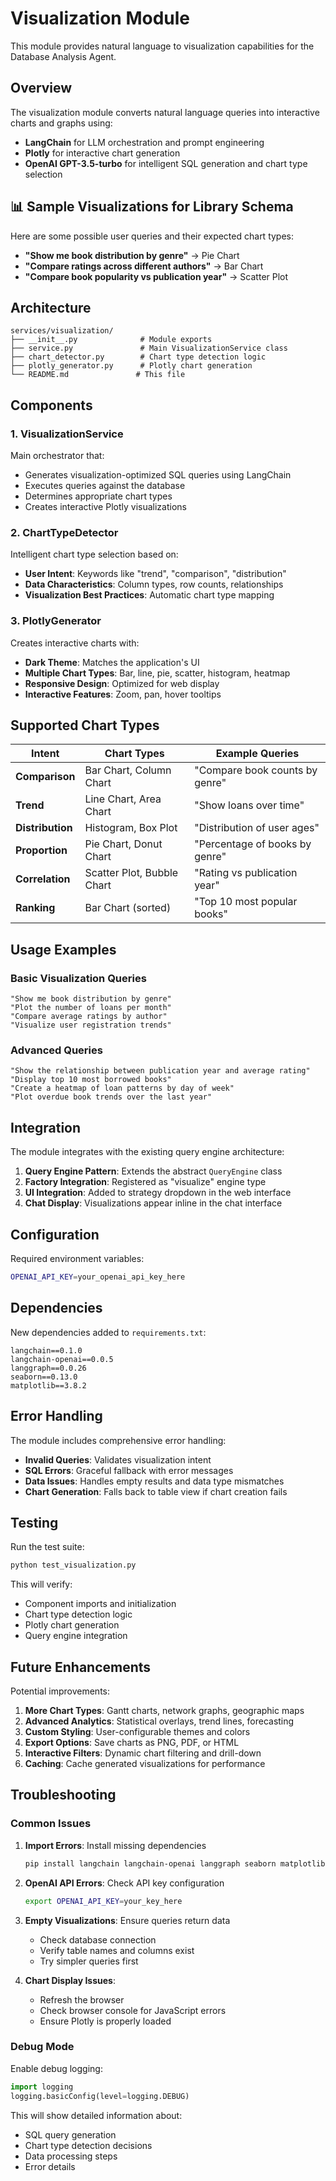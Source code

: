 # Visualization Module

This module provides natural language to visualization capabilities for the Database Analysis Agent.

## Overview

The visualization module converts natural language queries into interactive charts and graphs using:
- **LangChain** for LLM orchestration and prompt engineering
- **Plotly** for interactive chart generation
- **OpenAI GPT-3.5-turbo** for intelligent SQL generation and chart type selection

## 📊 Sample Visualizations for Library Schema

Here are some possible user queries and their expected chart types:

- **"Show me book distribution by genre"** → Pie Chart
- **"Compare ratings across different authors"** → Bar Chart
- **"Compare book popularity vs publication year"** → Scatter Plot

## Architecture

```
services/visualization/
├── __init__.py              # Module exports
├── service.py               # Main VisualizationService class
├── chart_detector.py        # Chart type detection logic
├── plotly_generator.py      # Plotly chart generation
└── README.md               # This file
```

## Components

### 1. VisualizationService
Main orchestrator that:
- Generates visualization-optimized SQL queries using LangChain
- Executes queries against the database
- Determines appropriate chart types
- Creates interactive Plotly visualizations

### 2. ChartTypeDetector
Intelligent chart type selection based on:
- **User Intent**: Keywords like "trend", "comparison", "distribution"
- **Data Characteristics**: Column types, row counts, relationships
- **Visualization Best Practices**: Automatic chart type mapping

### 3. PlotlyGenerator
Creates interactive charts with:
- **Dark Theme**: Matches the application's UI
- **Multiple Chart Types**: Bar, line, pie, scatter, histogram, heatmap
- **Responsive Design**: Optimized for web display
- **Interactive Features**: Zoom, pan, hover tooltips

## Supported Chart Types

| Intent | Chart Types | Example Queries |
|--------|-------------|-----------------|
| **Comparison** | Bar Chart, Column Chart | "Compare book counts by genre" |
| **Trend** | Line Chart, Area Chart | "Show loans over time" |
| **Distribution** | Histogram, Box Plot | "Distribution of user ages" |
| **Proportion** | Pie Chart, Donut Chart | "Percentage of books by genre" |
| **Correlation** | Scatter Plot, Bubble Chart | "Rating vs publication year" |
| **Ranking** | Bar Chart (sorted) | "Top 10 most popular books" |

## Usage Examples

### Basic Visualization Queries
```
"Show me book distribution by genre"
"Plot the number of loans per month"
"Compare average ratings by author"
"Visualize user registration trends"
```

### Advanced Queries
```
"Show the relationship between publication year and average rating"
"Display top 10 most borrowed books"
"Create a heatmap of loan patterns by day of week"
"Plot overdue book trends over the last year"
```

## Integration

The module integrates with the existing query engine architecture:

1. **Query Engine Pattern**: Extends the abstract `QueryEngine` class
2. **Factory Integration**: Registered as "visualize" engine type
3. **UI Integration**: Added to strategy dropdown in the web interface
4. **Chat Display**: Visualizations appear inline in the chat interface

## Configuration

Required environment variables:
```bash
OPENAI_API_KEY=your_openai_api_key_here
```

## Dependencies

New dependencies added to `requirements.txt`:
```
langchain==0.1.0
langchain-openai==0.0.5
langgraph==0.0.26
seaborn==0.13.0
matplotlib==3.8.2
```

## Error Handling

The module includes comprehensive error handling:
- **Invalid Queries**: Validates visualization intent
- **SQL Errors**: Graceful fallback with error messages
- **Data Issues**: Handles empty results and data type mismatches
- **Chart Generation**: Falls back to table view if chart creation fails

## Testing

Run the test suite:
```bash
python test_visualization.py
```

This will verify:
- Component imports and initialization
- Chart type detection logic
- Plotly chart generation
- Query engine integration

## Future Enhancements

Potential improvements:
1. **More Chart Types**: Gantt charts, network graphs, geographic maps
2. **Advanced Analytics**: Statistical overlays, trend lines, forecasting
3. **Custom Styling**: User-configurable themes and colors
4. **Export Options**: Save charts as PNG, PDF, or HTML
5. **Interactive Filters**: Dynamic chart filtering and drill-down
6. **Caching**: Cache generated visualizations for performance

## Troubleshooting

### Common Issues

1. **Import Errors**: Install missing dependencies
   ```bash
   pip install langchain langchain-openai langgraph seaborn matplotlib
   ```

2. **OpenAI API Errors**: Check API key configuration
   ```bash
   export OPENAI_API_KEY=your_key_here
   ```

3. **Empty Visualizations**: Ensure queries return data
   - Check database connection
   - Verify table names and columns exist
   - Try simpler queries first

4. **Chart Display Issues**: 
   - Refresh the browser
   - Check browser console for JavaScript errors
   - Ensure Plotly is properly loaded

### Debug Mode

Enable debug logging:
```python
import logging
logging.basicConfig(level=logging.DEBUG)
```

This will show detailed information about:
- SQL query generation
- Chart type detection decisions
- Data processing steps
- Error details
